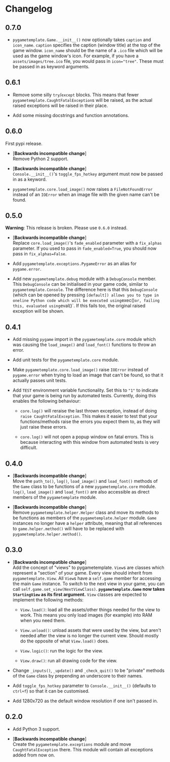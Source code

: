 # Changelog

## 0.7.0

* `pygametemplate.Game.__init__()` now optionally takes `caption` and `icon_name`.
`caption` specifies the caption (window title) at the top of the game window.
`icon_name` should be the name of a `.ico` file which will be used as the game window's icon.
For example, if you have a `assets/images/tree.ico` file, you would pass in `icon="tree"`.
These must be passed in as keyword arguments.


## 0.6.1

* Remove some silly `try`/`except` blocks.
This means that fewer `pygametemplate.CaughtFatalException`s will be raised,
as the actual raised exceptions will be raised in their place.

* Add some missing docstrings and function annotations.


## 0.6.0

First pypi release.

* [**Backwards incompatible change**]<br>
Remove Python 2 support.

* [**Backwards incompatible change**]<br>
`Console.__init__()`'s `toggle_fps_hotkey` argument must now be passed in as a keyword.

* `pygametemplate.core.load_image()` now raises a `FileNotFoundError` instead
of an `IOError` when an image file with the given name can't be found.


## 0.5.0

**Warning**: This release is broken. Please use `0.6.0` instead.

* [**Backwards incompatible change**]<br>
Replace `core.load_image()`'s `fade_enabled` parameter with a `fix_alphas`
parameter. If you used to pass in `fade_enabled=True`, you should now pass in
`fix_alphas=False`.

* Add `pygametemplate.exceptions.PygameError` as an alias for `pygame.error`.

* Add new `pygametemplate.debug` module with a `DebugConsole` member.
This `DebugConsole` can be initialised in your game code, similar to
`pygametemplate.Console`. The difference here is that this `DebugConsole`
(which can be opened by pressing ` [default]) allows you to type in oneline
Python code which will be executed using `exec()` or, failing this,
evaluated using `eval()`. If this fails too, the original raised exception
will be shown.


## 0.4.1

* Add missing `pygame` import in the `pygametemplate.core` module which
was causing the `load_image()` and `load_font()` functions to throw an error.

* Add unit tests for the `pygametemplate.core` module.

* Make `pygametemplate.core.load_image()` raise `IOError` instead of `pygame.error`
when trying to load an image that can't be found, so that it actually passes unit tests.

* Add `TEST` environment variable functionality.
Set this to `"1"` to indicate that your game is being run by automated tests.
Currently, doing this enables the following behaviour:
    * `core.log()` will reraise the last thrown exception,
    instead of doing `raise CaughtFatalException`.
    This makes it easier to test that your functions/methods raise
    the errors you expect them to, as they will just raise these errors.

    * `core.log()` will not open a popup window on fatal errors.
    This is because interacting with this window from automated tests is very difficult.


## 0.4.0

* [**Backwards incompatible change**]<br>
Move the `path_to()`, `log()`, `load_image()` and `load_font()` methods of
the `Game` class to be functions of a new `pygametemplate.core` module.
`log()`, `load_image()` and `load_font()` are also accessible as direct
members of the `pygametemplate` module.

* [**Backwards incompatible change**]<br>
Remove `pygametemplate.helper.Helper` class and move its methods to
be functions as members of the `pygametemplate.helper` module.
`Game` instances no longer have a `helper` attribute, meaning that all
references to `game.helper.method()` will have to be replaced with
`pygametemplate.helper.method()`.


## 0.3.0

* [**Backwards incompatible change**]<br>
Add the concept of "views" to pygametemplate.
`View`s are classes which represent a "section" of your game.
Every view should inherit from `pygametemplate.View`.
All `View`s have a `self.game` member for accessing the main `Game` instance.
To switch to the next view in your game, you can call `self.game.set_view(NextViewClass)`.
**`pygametemplate.Game` now takes `StartingView` as its first argument.**
`View` classes are expected to implement the following methods:
    * `View.load()`: load all the assets/other things needed for the view to work.
    This means you only load images (for example) into RAM when you need them.

    * `View.unload()`: unload assets that were used by the view,
    but aren't needed after the view is no longer the current view.
    Should mostly do the opposite of what `View.load()` does.

    * `View.logic()`: run the logic for the view.

    * `View.draw()`: run all drawing code for the view.

* Change `_inputs()`, `_update()` and `_check_quit()` to be "private" methods
of the `Game` class by prepending an underscore to their names.

* Add `toggle_fps_hotkey` parameter to `Console.__init__()`
(defaults to `ctrl+f`) so that it can be customised.

* Add 1280x720 as the default window resolution if one isn't passed in.


## 0.2.0

* Add Python 3 support.

* [**Backwards incompatible change**]<br>
Create the `pygametemplate.exceptions` module and move `CaughtFatalException` there.
This module will contain all exceptions added from now on.
